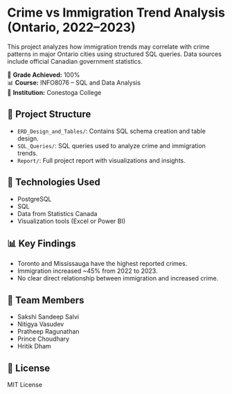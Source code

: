 # Crime vs Immigration Trend Analysis (Ontario, 2022–2023)

This project analyzes how immigration trends may correlate with crime patterns in major Ontario cities using structured SQL queries. Data sources include official Canadian government statistics.

📌 **Grade Achieved:** 100%  
📊 **Course:** INFO8076 – SQL and Data Analysis  
🏫 **Institution:** Conestoga College

## 📁 Project Structure

- `ERD_Design_and_Tables/`: Contains SQL schema creation and table design.
- `SQL_Queries/`: SQL queries used to analyze crime and immigration trends.
- `Report/`: Full project report with visualizations and insights.

## 🔧 Technologies Used

- PostgreSQL
- SQL
- Data from Statistics Canada
- Visualization tools (Excel or Power BI)

## 📊 Key Findings

- Toronto and Mississauga have the highest reported crimes.
- Immigration increased ~45% from 2022 to 2023.
- No clear direct relationship between immigration and increased crime.

## 👥 Team Members

- Sakshi Sandeep Salvi
- Nitigya Vasudev
- Pratheep Ragunathan
- Prince Choudhary
- Hritik Dham

## 📝 License

MIT License

